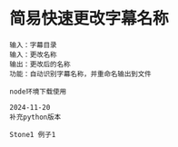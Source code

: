 # 简易快速更改字幕名称
    输入：字幕目录
    输入：更改名称
    输出：更改后的名称
    功能：自动识别字幕名称，并重命名输出到文件

    node环境下载使用

    2024-11-20
    补充python版本

    Stone1 例子1
    